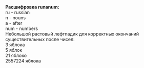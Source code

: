 <div>
<b>Расшифровка runanum:</b><br>
    ru  - russian<br>
    n   - nouns<br>
    a   - after<br>
    num - numbers<br>
</div> 

<div>
Небольшой растовый лефтпадик для корректных окончаний существительных после чисел:<br>
    3 яблока<br>
    5 яблок<br>
    21 яблоко<br>
    2557224 яблока<br>
</div>    
